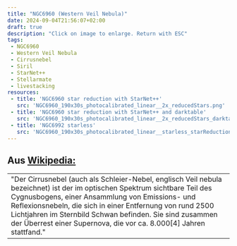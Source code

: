 ```yaml
---
title: "NGC6960 (Western Veil Nebula)"
date: 2024-09-04T21:56:07+02:00
draft: true
description: "Click on image to enlarge. Return with ESC" 
tags:
 - NGC6960
 - Western Veil Nebula
 - Cirrusnebel
 - Siril
 - StarNet++
 - Stellarmate
 - livestacking
resources:
 - title: 'NGC6960 star reduction with StarNet++'
   src: 'NGC6960_190x30s_photocalibrated_linear__2x_reducedStars.png'
 - title: 'NGC6960 star reduction with StarNet++ and darktable'
   src: 'NGC6960_190x30s_photocalibrated_linear__2x_reducedStars_darktable.png'
 - title: 'NGC6992 starless'
   src: 'NGC6960_190x30s_photocalibrated_linear__starless_starReduction.png'
---
```


## Aus [Wikipedia:](https://de.wikipedia.org/wiki/Cirrusnebel)
<table><tr><td>
"Der Cirrusnebel (auch als Schleier-Nebel, englisch Veil nebula bezeichnet) ist der im optischen Spektrum sichtbare Teil des Cygnusbogens, 
einer Ansammlung von Emissions- und Reflexionsnebeln, die sich in einer Entfernung von rund 2500 Lichtjahren im Sternbild Schwan befinden. 
Sie sind zusammen der Überrest einer Supernova, die vor ca. 8.000[4] Jahren stattfand."
</td></tr></table>
